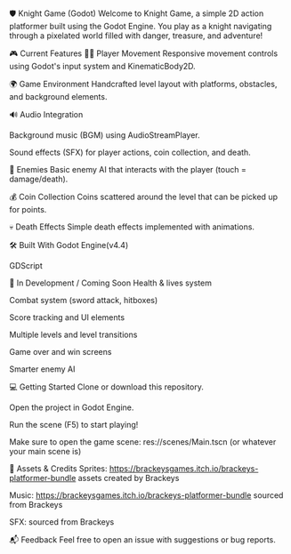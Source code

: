 🛡️ Knight Game (Godot)
Welcome to Knight Game, a simple 2D action platformer built using the Godot Engine. You play as a knight navigating through a pixelated world filled with danger, treasure, and adventure!

🎮 Current Features
🚶‍♂️ Player Movement
Responsive movement controls using Godot's input system and KinematicBody2D.

🌍 Game Environment
Handcrafted level layout with platforms, obstacles, and background elements.

🔊 Audio Integration

Background music (BGM) using AudioStreamPlayer.

Sound effects (SFX) for player actions, coin collection, and death.

👾 Enemies
Basic enemy AI that interacts with the player (touch = damage/death).

💰 Coin Collection
Coins scattered around the level that can be picked up for points.

💀 Death Effects
Simple death effects implemented with animations.

🛠️ Built With
Godot Engine(v4.4)

GDScript

🚧 In Development / Coming Soon
Health & lives system

Combat system (sword attack, hitboxes)

Score tracking and UI elements

Multiple levels and level transitions

Game over and win screens

Smarter enemy AI

💻 Getting Started
Clone or download this repository.

Open the project in Godot Engine.

Run the scene (F5) to start playing!

Make sure to open the game scene:
res://scenes/Main.tscn (or whatever your main scene is)

🎨 Assets & Credits
Sprites: https://brackeysgames.itch.io/brackeys-platformer-bundle assets created by Brackeys

Music: https://brackeysgames.itch.io/brackeys-platformer-bundle sourced from Brackeys

SFX: sourced from Brackeys



📬 Feedback
Feel free to open an issue with suggestions or bug reports.

